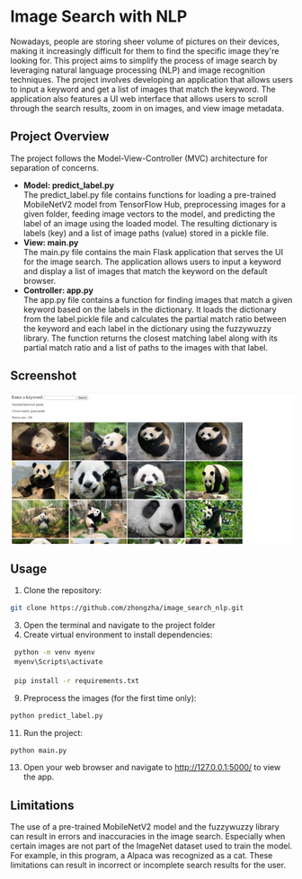 # Image Search with NLP

Nowadays, people are storing sheer volume of pictures on their devices, making it increasingly difficult  for them to find the specific image they're looking for. This project aims to simplify the process of image search by leveraging natural language processing (NLP) and image recognition techniques. The project involves developing an application that allows users to input a keyword and get a list of images that match the keyword. The application also features a UI web interface that allows users to scroll through the search results, zoom in on images, and view image metadata.

## Project Overview
The project follows the Model-View-Controller (MVC) architecture for separation of concerns. 
- **Model: predict_label.py**\
The predict_label.py file contains functions for loading a pre-trained MobileNetV2 model from TensorFlow Hub, preprocessing images for a given folder, feeding image vectors to the model, and predicting the label of an image using the loaded model. The resulting dictionary is labels (key) and a list of image paths (value) stored in a pickle file.
- **View: main.py**\
The main.py file contains the main Flask application that serves the UI for the image search. The application allows users to input a keyword and display a list of images that match the keyword on the default browser. 
- **Controller: app.py**\
The app.py file contains a function for finding images that match a given keyword based on the labels in the dictionary. It loads the dictionary from the label.pickle file and calculates the partial match ratio between the keyword and each label in the dictionary using the fuzzywuzzy library. The function returns the closest matching label along with its partial match ratio and a list of paths to the images with that label.

## Screenshot
![alt text](Screenshot1.png)

## Usage
1. Clone the repository: 
```bash
git clone https://github.com/zhongzha/image_search_nlp.git
```
3. Open the terminal and navigate to the project folder
4. Create virtual environment to install dependencies:
```bash
 python -m venv myenv
 myenv\Scripts\activate 
  
 pip install -r requirements.txt
```
9. Preprocess the images (for the first time only):
```bash
python predict_label.py
```
11. Run the project:
```bash
python main.py
```
13. Open your web browser and navigate to http://127.0.0.1:5000/ to view the app.


## Limitations
The use of a pre-trained MobileNetV2 model and the fuzzywuzzy library can result in errors and inaccuracies in the image search. Especially when certain images are not part of the ImageNet dataset used to train the model. For example, in this program, a Alpaca was recognized as a cat. These limitations can result in incorrect or incomplete search results for the user.

